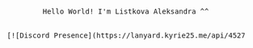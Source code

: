<div align="center">
<br><br>
<pre>
<samp>
    Hello World! I'm Listkova Aleksandra ^^
    <br>
    [![Discord Presence](https://lanyard.kyrie25.me/api/452724482662989824)](https://discord.com/users/452724482662989824)
</samp>
</pre>
</div>
